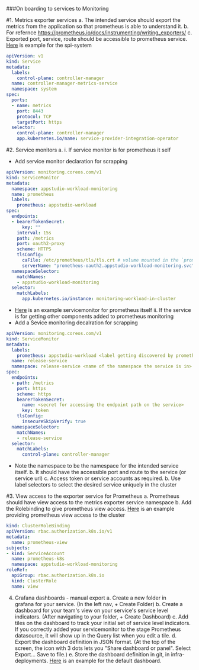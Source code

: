 ###On boarding to services to Monitoring

#1. Metrics exporter services
a. The intended service should export the metrics from the application so that prometheus is able to understand it. 
b. For refernce https://prometheus.io/docs/instrumenting/writing_exporters/
c. Exported port, service, route should be accessible to prometheus service.
[Here](https://github.com/redhat-appstudio/service-provider-integration-operator/blob/main/config/rbac/auth_proxy_service.yaml) is example for the spi-system
```yaml
apiVersion: v1
kind: Service
metadata:
  labels:
    control-plane: controller-manager
  name: controller-manager-metrics-service
  namespace: system
spec:
  ports:
  - name: metrics
    port: 8443
    protocol: TCP
    targetPort: https
  selector:
    control-plane: controller-manager
    app.kubernetes.io/name: service-provider-integration-operator
```

#2. Service monitors
a.
i. If service monitor is for prometheus it self
* Add service monitor declaration for scrapping
```yaml
apiVersion: monitoring.coreos.com/v1
kind: ServiceMonitor
metadata:
  namespace: appstudio-workload-monitoring
  name: prometheus
  labels:
    prometheus: appstudio-workload
spec:
  endpoints:
  - bearerTokenSecret:
      key: ""
    interval: 15s
    path: /metrics
    port: oauth2-proxy
    scheme: HTTPS
    tlsConfig:
      caFile: /etc/prometheus/tls/tls.crt # volume mounted in the `prometheus` container of the prometheus pods
      serverName: "prometheus-oauth2.appstudio-workload-monitoring.svc"
  namespaceSelector:
    matchNames:
    - appstudio-workload-monitoring
  selector:
    matchLabels:
      app.kubernetes.io/instance: monitoring-workload-in-cluster
```
* [Here](https://github.com/redhat-appstudio/infra-deployments/blob/main/components/monitoring/prometheus/base/prometheus-servicemonitors.yaml) is an example servicemonitor for prometheus itself
ii. If the service is for getting other components added to prometheus monitoring
* Add a Sevice monitoring decalration for scrapping
```yaml
apiVersion: monitoring.coreos.com/v1
kind: ServiceMonitor
metadata:
  labels:
    prometheus: appstudio-workload <label getting discovered by prometheus-operator>
  name: release-service
  namespace: release-service <name of the namespace the service is in>
spec:
  endpoints:
  - path: /metrics
    port: https
    scheme: https
    bearerTokenSecret:
      name: <secret for accessing the endpoint path on the service>
      key: token
    tlsConfig:
      insecureSkipVerify: true
  namespaceSelector:
    matchNames:
    - release-service
  selector:
    matchLabels:
      control-plane: controller-manager
```
* Note the namespace to be the namespace for the intended service itself.
b. It should have the accessible port and route to the service (or service url)
c. Access token or service accounts as required.
b. Use label selectors to select the desired service uniquely in the cluster 

#3. View access to the exporter service for Prometheus
a. Prometheus should have view access to the metrics exporter service namespace
b. Add the Rolebinding to give prometheus view access. [Here](https://github.com/redhat-appstudio/infra-deployments/blob/main/components/monitoring/prometheus/base/prometheus-view.yaml) is an example providing prometheus view access to the cluster
```yaml
kind: ClusterRoleBinding
apiVersion: rbac.authorization.k8s.io/v1
metadata:
  name: prometheus-view
subjects:
- kind: ServiceAccount
  name: prometheus-k8s
  namespace: appstudio-workload-monitoring
roleRef:
  apiGroup: rbac.authorization.k8s.io
  kind: ClusterRole
  name: view
```

4. Grafana dashboards - manual export
a. Create a new folder in grafana for your service. (In the left nav, + Create Folder)
b. Create a dashboard for your team's view on your service's service level indicators. (After navigating to your folder, + Create Dashboard)
c. Add tiles on the dashboard to track your initial set of service level indicators. If you correctly added your servicemonitor to the stage Prometheus datasource, it will show up in the Query list when you edit a tile.
d. Export the dashboard definition in JSON format. (At the top of the screen, the icon with 3 dots lets you "Share dashboard or panel". Select Export... Save to file.)
e.  Store the dashboard definition in git, in infra-deployments. [Here](https://github.com/redhat-appstudio/infra-deployments/blob/main/components/monitoring/grafana/base/dashboards/example.json) is an example for the default dashboard.

